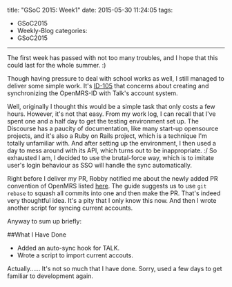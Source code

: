 title: "GSoC 2015: Week1"
date: 2015-05-30 11:24:05
tags:
- GSoC2015
- Weekly-Blog
categories:
- GSoC2015
---

The first week has passed with not too many troubles, and I hope that this could last for the whole summer. :)

Though having pressure to deal with school works as well, I still managed to deliver some simple work. It's [ID-105](https://issues.openmrs.org/browse/ID-105) that concerns about creating and synchronizing the OpenMRS-ID with Talk's account system.

Well, originally I thought this would be a simple task that only costs a few hours. However, it's not that easy. From my work log, I can recall that I've spent one and a half day to get the testing environment set up. The Discourse has a paucity of documentation, like many start-up opensource projects, and it's also a Ruby on Rails project, which is a technique I'm totally unfamiliar with. And after setting up the environment, I then used a day to mess around with its API, which turns out to be inappropriate. :/ So exhausted I am, I decided to use the brutal-force way, which is to imitate user's login behaviour as SSO will handle the sync automatically.

Right before I deliver my PR, Robby notified me about the newly added PR convention of OpenMRS listed [here](http://en.flossmanuals.net/openmrs-developers-guide/development-process/). The guide suggests us to use `git rebase` to squash all commits into one and then make the PR. That's indeed very thoughtful idea. It's a pity that I only know this now. And then I wrote another script for syncing current accounts.

Anyway to sum up briefly:

##What I Have Done
* Added an auto-sync hook for TALK.
* Wrote a script to import current accouts.

Actually...... It's not so much that I have done. Sorry, used a few days to get familiar to development again.
